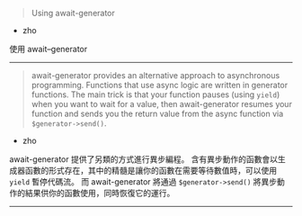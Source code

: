 > Using await\-generator
   * zho

使用 await–generator

***
> await\-generator provides an alternative approach to asynchronous programming\.
> Functions that use async logic are written in generator functions\.
> The main trick is that your function pauses \(using `yield`\)
> when you want to wait for a value,
> then await\-generator resumes your function and
> sends you the return value from the async function via `$generator->send()`\.
   * zho

await\-generator 提供了另類的方式進行異步編程。
含有異步動作的函數會以生成器函數的形式存在，其中的精髓是讓你的函數在需要等待數值時，可以使用 `yield` 暫停代碼流。
而 await\-generator 將通過 `$generator->send()` 將異步動作的結果供你的函數使用，同時恢復它的運行。

***